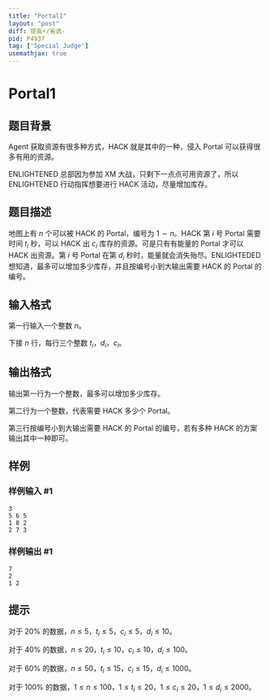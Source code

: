 ```yaml
---
title: "Portal1"
layout: "post"
diff: 提高+/省选-
pid: P4937
tag: ['Special Judge']
usemathjax: true
---
```


# Portal1
## 题目背景

Agent 获取资源有很多种方式，HACK 就是其中的一种，侵入 Portal 可以获得很多有用的资源。

ENLIGHTENED 总部因为参加 XM 大战，只剩下一点点可用资源了，所以 ENLIGHTENED 行动指挥想要进行 HACK 活动，尽量增加库存。
## 题目描述

地图上有 $n$ 个可以被 HACK 的 Portal，编号为 $1\sim n$。HACK 第 $i$ 号 Portal 需要时间 $t_i$ 秒，可以 HACK 出 $c_i$ 库存的资源。可是只有有能量的 Portal 才可以 HACK 出资源。第 $i$ 号 Portal 在第 $d_i$ 秒时，能量就会消失殆尽。ENLIGHTEDED 想知道，最多可以增加多少库存，并且按编号小到大输出需要 HACK 的 Portal 的编号。
## 输入格式

第一行输入一个整数 $n$。

下接 $n$ 行，每行三个整数 $t_i$，$d_i$，$c_i$。
## 输出格式

输出第一行为一个整数，最多可以增加多少库存。

第二行为一个整数，代表需要 HACK 多少个 Portal。

第三行按编号小到大输出需要 HACK 的 Portal 的编号，若有多种 HACK 的方案输出其中一种即可。
## 样例

### 样例输入 #1
```
3
5 6 5
1 8 2
2 7 3

```
### 样例输出 #1
```
7
2
1 2
```
## 提示

对于 $20\%$ 的数据，$n\leq5$，$t_i\leq 5$，$c_i\leq 5$，$d_i\leq10$。

对于 $40\%$ 的数据，$n\leq 20$，$t_i\leq 10$，$c_i\leq 10$，$d_i\leq 100$。

对于 $60\%$ 的数据，$n\leq50$，$t_i\leq15$，$c_i\leq15$，$d_i\leq1000$。

对于 $100\%$ 的数据，$1\leq n\leq 100$，$1 \leq t_i \leq 20$，$1\leq c_i \leq 20$，$1 \leq d_i \leq 2000$。
